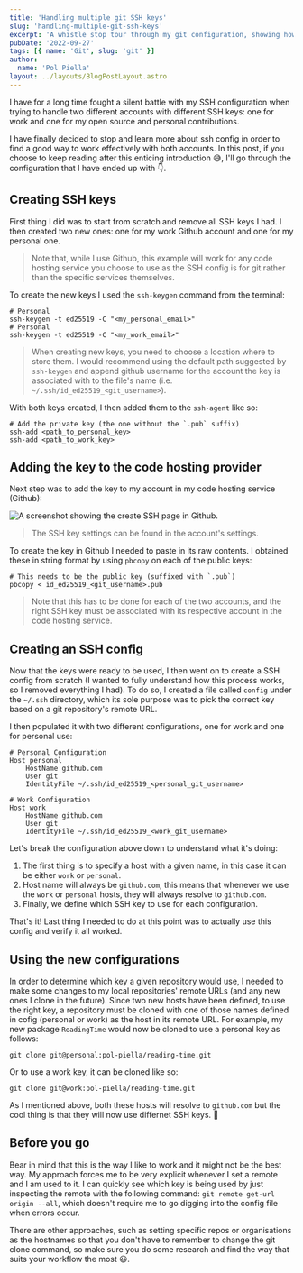 ```yaml
---
title: 'Handling multiple git SSH keys'
slug: 'handling-multiple-git-ssh-keys'
excerpt: 'A whistle stop tour through my git configuration, showing how to effectively deal with two different git users and SSH keys.'
pubDate: '2022-09-27'
tags: [{ name: 'Git', slug: 'git' }]
author:
  name: 'Pol Piella'
layout: ../layouts/BlogPostLayout.astro
---
```


I have for a long time fought a silent battle with my SSH configuration when trying to handle two different accounts with different SSH keys: one for work and one for my open source and personal contributions.

I have finally decided to stop and learn more about ssh config in order to find a good way to work effectively with both accounts. In this post, if you choose to keep reading after this enticing introduction 😅, I'll go through the configuration that I have ended up with 👇.

## Creating SSH keys

First thing I did was to start from scratch and remove all SSH keys I had. I then created two new ones: one for my work Github account and one for my personal one.

> Note that, while I use Github, this example will work for any code hosting service you choose to use as the SSH config is for git rather than the specific services themselves.

To create the new keys I used the `ssh-keygen` command from the terminal:

```bash:Terminal
# Personal
ssh-keygen -t ed25519 -C "<my_personal_email>"
# Personal
ssh-keygen -t ed25519 -C "<my_work_email>"
```

> When creating new keys, you need to choose a location where to store them. I would recommend using the default path suggested by `ssh-keygen` and append github username for the account the key is associated with to the file's name (i.e. `~/.ssh/id_ed25519_<git_username>`).

With both keys created, I then added them to the `ssh-agent` like so:

```bash:Terminal
# Add the private key (the one without the `.pub` suffix)
ssh-add <path_to_personal_key>
ssh-add <path_to_work_key>
```

## Adding the key to the code hosting provider

Next step was to add the key to my account in my code hosting service (Github):

![A screenshot showing the create SSH page in Github.](/assets/posts/handling-multiple-git-ssh-keys/new-ssh-key.png)

> The SSH key settings can be found in the account's settings.

To create the key in Github I needed to paste in its raw contents. I obtained these in string format by using `pbcopy` on each of the public keys:

```bash:Terminal
# This needs to be the public key (suffixed with `.pub`)
pbcopy < id_ed25519_<git_username>.pub
```

> Note that this has to be done for each of the two accounts, and the right SSH key must be associated with its respective account in the code hosting service.

## Creating an SSH config

Now that the keys were ready to be used, I then went on to create a SSH config from scratch (I wanted to fully understand how this process works, so I removed everything I had). To do so, I created a file called `config` under the `~/.ssh` directory, which its sole purpose was to pick the correct key based on a git repository's remote URL.

I then populated it with two different configurations, one for work and one for personal use:

```yml:config
# Personal Configuration
Host personal
	HostName github.com
	User git
	IdentityFile ~/.ssh/id_ed25519_<personal_git_username>

# Work Configuration
Host work
	HostName github.com
	User git
	IdentityFile ~/.ssh/id_ed25519_<work_git_username>
```

Let's break the configuration above down to understand what it's doing:

1. The first thing is to specify a host with a given name, in this case it can be either `work` or `personal`.
2. Host name will always be `github.com`, this means that whenever we use the `work` or `personal` hosts, they will always resolve to `github.com`.
3. Finally, we define which SSH key to use for each configuration.

That's it! Last thing I needed to do at this point was to actually use this config and verify it all worked.

## Using the new configurations

In order to determine which key a given repository would use, I needed to make some changes to my local repositories' remote URLs (and any new ones I clone in the future). Since two new hosts have been defined, to use the right key, a repository must be cloned with one of those names defined in cofig (personal or work) as the host in its remote URL. For example, my new package `ReadingTime` would now be cloned to use a personal key as follows:

```bash:Terminal
git clone git@personal:pol-piella/reading-time.git
```

Or to use a work key, it can be cloned like so:

```bash:Terminal
git clone git@work:pol-piella/reading-time.git
```

As I mentioned above, both these hosts will resolve to `github.com` but the cool thing is that they will now use differnet SSH keys. 🎉

## Before you go

Bear in mind that this is the way I like to work and it might not be the best way. My approach forces me to be very explicit whenever I set a remote and I am used to it. I can quickly see which key is being used by just inspecting the remote with the following command: `git remote get-url origin --all`, which doesn't require me to go digging into the config file when errors occur.

There are other approaches, such as setting specific repos or organisations as the hostnames so that you don't have to remember to change the git clone command, so make sure you do some research and find the way that suits your workflow the most 😃.
